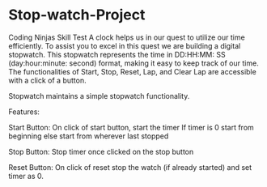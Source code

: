 # Stop-watch-Project
Coding Ninjas Skill Test
A clock helps us in our quest to utilize our time efficiently. To assist you to excel in this quest we are building a digital stopwatch.
This stopwatch represents the time in DD:HH:MM: SS (day:hour:minute: second) format, making it easy to keep track of our time.
The functionalities of Start, Stop, Reset, Lap, and Clear Lap are accessible with a click of a button.

Stopwatch maintains a simple stopwatch functionality.

Features:

Start Button: On click of start button, start the timer If timer is 0 start from beginning else start from wherever last stopped

Stop Button: Stop timer once clicked on the stop button

Reset Button: On click of reset stop the watch (if already started) and set timer as 0.

